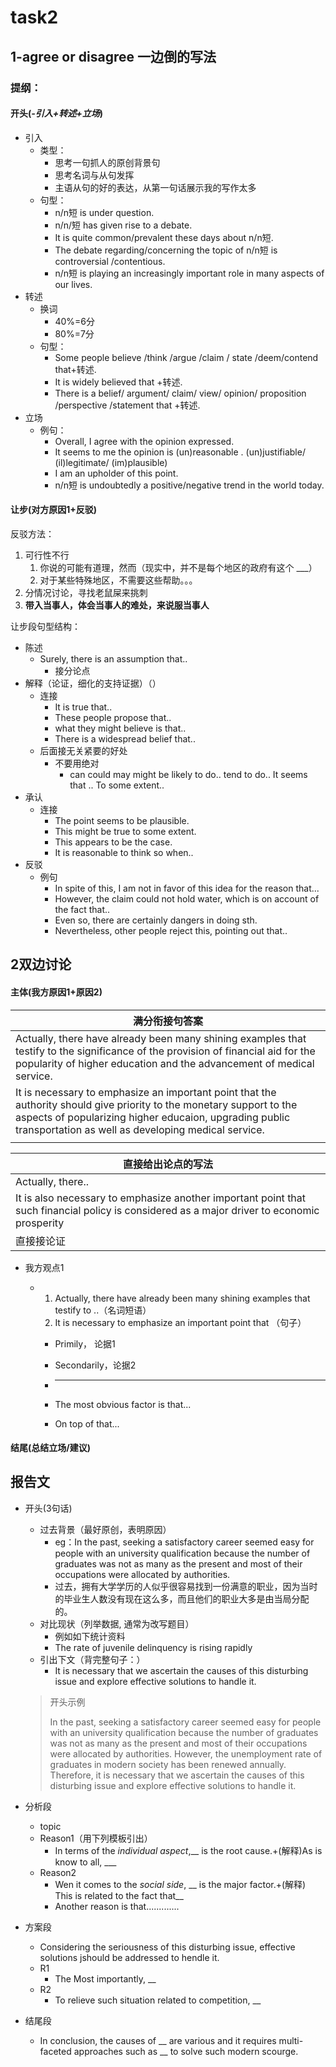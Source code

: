 # task2

## 1-agree or disagree 一边倒的写法

### 提纲：

#### 开头(***-引入+转述+立场***)

+ 引入
  + 类型：
    + 思考一句抓人的原创背景句
    + 思考名词与从句发挥
    + 主语从句的好的表达，从第一句话展示我的写作太多
  + 句型：
    + n/n短 is under question.
    + n/n/短 has given rise to a debate.
    + It is quite common/prevalent these days about n/n短.
    + The debate regarding/concerning the topic of n/n短 is controversial /contentious.
    + n/n短 is playing an increasingly important role in many aspects of our lives.
+ 转述
  + 换词
    + 40%=6分
    + 80%=7分
  + 句型：
    + Some people believe /think /argue /claim / state /deem/contend  that+转述.
    + It is widely believed that +转述.
    + There is a belief/ argument/ claim/ view/ opinion/ proposition /perspective /statement that +转述.
+ 立场
  + 例句：
    + Overall, I agree with the opinion expressed.
    + It seems to me the opinion is (un)reasonable .  (un)justifiable/ (il)legitimate/  (im)plausible)
    + I am an upholder of this point.
    + n/n短 is undoubtedly a positive/negative trend in the world today.

#### 让步(对方原因1+__反驳__)

反驳方法：

1. 可行性不行
   1. 你说的可能有道理，然而（现实中，并不是每个地区的政府有这个 ___）
   2. 对于某些特殊地区，不需要这些帮助。。。
2. 分情况讨论，寻找老鼠屎来挑刺
3. __带入当事人，体会当事人的难处，来说服当事人__

让步段句型结构：

+ 陈述
  + Surely, there is an assumption that..
    + 接分论点
+ 解释（论证，细化的支持证据）（）
  + 连接
    +  It is true that..
    + These people propose that..
    + what they might believe is that..
    + There is a widespread belief that..
  + 后面接无关紧要的好处
    + 不要用绝对
      +  can
         could 
         may 
         might 
         be likely to do..
         tend to do..
         It seems that ..
         To some extent..
+ 承认
  + 连接
    + The point seems to be plausible.
    + This might be true to some extent.
    + This appears to be the case.
    + It is reasonable to think so when..
+ 反驳
  + 例句
    + In spite of this, I am not in favor of this idea for the reason that...
    + However, the claim could not hold water, which is on account of the fact that..
    + Even so, there are certainly dangers in doing sth.
    + Nevertheless, other people reject this, pointing out that..



## 2双边讨论

#### 主体(我方原因1+原因2)

| 满分衔接句答案                                               |
| ------------------------------------------------------------ |
| Actually, there have already been many shining examples that testify to the significance of the provision of financial aid for the popularity of higher education and the advancement of medical service. |
| It is necessary to emphasize an important point that the authority should give priority to the monetary support to the aspects of popularizing higher educaion, upgrading public transportation as well as developing medical service. |
|                                                              |

| 直接给出论点的写法                                           |
| ------------------------------------------------------------ |
| Actually, there..                                            |
| It is also necessary to emphasize another important point that such financial policy is considered as a major driver to economic prosperity |
| 直接接论证                                                   |



+ 我方观点1

  + 1. Actually, there have already been many shining examples that testify to ..（名词短语）
    2. It is necessary to emphasize an important point that （句子）

    + Primily， 论据1

    + Secondarily，论据2

    + ***

    + The most obvious factor is that...

    + On top of that...

#### 结尾(总结立场/建议)



#### 

## 报告文

+ 开头(3句话)

  + 过去背景（最好原创，表明原因）
    + eg：In the past, seeking a satisfactory career seemed easy for people with an university qualification because the number of graduates was not as many as the present and most of their occupations were allocated by authorities.
    + 过去，拥有大学学历的人似乎很容易找到一份满意的职业，因为当时的毕业生人数没有现在这么多，而且他们的职业大多是由当局分配的。
  + 对比现状（列举数据, 通常为改写题目）
    + 例如如下统计资料
    + The rate of juvenile delinquency is rising rapidly
  + 引出下文（背完整句子：）
    + It is necessary that we ascertain the causes of this disturbing issue and explore effective solutions to handle it.

  >开头示例
  >
  >In the past, seeking a satisfactory career seemed easy for people with an university qualification because the number of graduates was not as many as the present and most of their occupations were allocated by authorities. However, the unemployment rate of graduates in modern society has been renewed annually. Therefore, it is necessary that we ascertain the causes of this disturbing issue and explore effective solutions to handle it. 

+ 分析段

  + topic
  + Reason1（用下列模板引出）
    + In terms of the *individual aspect*,__ is the root cause.+(解释)As is know to all, ___
  + Reason2
    + Wen it comes to the *social side*, __ is the major factor.+(解释) This is related to the fact that__
    + Another reason is that............. 

+ 方案段

  + Considering the seriousness of this disturbing issue, effective solutions jshould be addressed to hendle it.
  + R1
    + The Most importantly, __
  + R2
    + To relieve such situation related to competition, __

+ 结尾段

  + In conclusion, the causes of __ are various and it requires multi-faceted approaches such as __ to solve such modern scourge.



